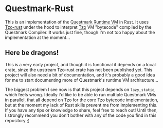 # Questmark-Rust

This is an implementation of the [Questmark Runtime VM](https://github.com/jorisvddonk/questmark) in Rust. It uses [Tzo-rust](https://github.com/jorisvddonk/tzo-rust) under the hood to interpret [Tzo](https://github.com/jorisvddonk/tzo) VM "bytecode" compiled by the Questmark Compiler. It works just fine, though I'm not too happy about the implementation at the moment...

## Here be dragons!

This is a very early project, and though it is functional it depends on a local crate, sinze the upstream Tzo-rust crate has not been published yet. This project will also need a bit of documentation, and it's probably a good idea for me to start documenting more of Questmark's runtime VM architecture...

The biggest problem I see now is that this project depends on `lazy_static`, which feels wrong. Ideally I'd like to be able to run multiple Questmark VMs in parallel, that all depend on Tzo for the core Tzo bytecode implementation, but at the moment my lack of Rust skills prevent me from implementing this. If you have any tips or knowledge to share, feel free to reach out! Until then, I strongly recommend you don't bother with any of the code you find in this repository ;)

